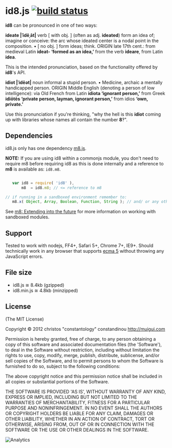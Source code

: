 # id8.js [![build status](https://secure.travis-ci.org/constantology/id8.png)](http://travis-ci.org/constantology/id8)

**id8** can be pronounced in one of two ways:

**ideate |ˈīdēˌāt|**
verb \[ with obj. \] (often as adj. **ideated**)
form an idea of; imagine or conceive: the arc whose ideated center is a nodal point in the composition.
• \[ no obj. \] form ideas; think.
ORIGIN late 17th cent.: from medieval Latin **ideat- ‘formed as an idea,’** from the verb **ideare**, from Latin **idea**.

This is the intended pronunciation, based on the functionality offered by **id8**'s API.

**idiot |ˈidēət|**
noun informal
a stupid person.
• Medicine, archaic a mentally handicapped person.
ORIGIN Middle English (denoting a person of low intelligence): via Old French from Latin **idiota ‘ignorant person,’** from Greek **idiōtēs ‘private person, layman, ignorant person,’** from idios **‘own, private.’**

Use this pronunciation if you're thinking, "why the hell is this **idiot** coming up with libraries whose names all contain the number **8**‽".

## Dependencies

id8.js only has one dependency [m8.js](/constantology/m8).

**NOTE:**
If you are using id8 within a commonjs module, you don't need to require m8 before requiring id8 as this is done internally and a reference to **m8** is available as: `id8.m8`.

```javascript

   var id8 = require( 'id8' ),
       m8  = id8.m8; // <= reference to m8

// if running in a sandboxed environment remember to:
   m8.x( Object, Array, Boolean, Function, String ); // and/ or any other Types that require extending.

```

See [m8: Extending into the future](/constantology/m8) for more information on working with sandboxed modules.

## Support

Tested to work with nodejs, FF4+, Safari 5+, Chrome 7+, IE9+. Should technically work in any browser that supports [ecma 5]( http://kangax.github.com/es5-compat-table/) without throwing any JavaScript errors.

## File size

- id8.js ≅ 8.4kb (gzipped)
- id8.min.js ≅ 4.8kb (minzipped)

## License

(The MIT License)

Copyright &copy; 2012 christos "constantology" constandinou http://muigui.com

Permission is hereby granted, free of charge, to any person obtaining a copy of this software and associated documentation files (the 'Software'), to deal in the Software without restriction, including without limitation the rights to use, copy, modify, merge, publish, distribute, sublicense, and/or sell copies of the Software, and to permit persons to whom the Software is furnished to do so, subject to the following conditions:

The above copyright notice and this permission notice shall be included in all copies or substantial portions of the Software.

THE SOFTWARE IS PROVIDED 'AS IS', WITHOUT WARRANTY OF ANY KIND, EXPRESS OR IMPLIED, INCLUDING BUT NOT LIMITED TO THE WARRANTIES OF MERCHANTABILITY, FITNESS FOR A PARTICULAR PURPOSE AND NONINFRINGEMENT. IN NO EVENT SHALL THE AUTHORS OR COPYRIGHT HOLDERS BE LIABLE FOR ANY CLAIM, DAMAGES OR OTHER LIABILITY, WHETHER IN AN ACTION OF CONTRACT, TORT OR OTHERWISE, ARISING FROM, OUT OF OR IN CONNECTION WITH THE SOFTWARE OR THE USE OR OTHER DEALINGS IN THE SOFTWARE.

![Analytics](https://ga-beacon.appspot.com/UA-15072756-2/constantology/id8/readme)
